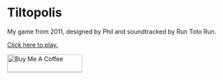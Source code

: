# Tiltopolis

My game from 2011, designed by Phil and soundtracked by Run Toto Run.

[Click here to play.](https://horacebury.github.io/Tiltopolis/Web/)

<a href="https://www.buymeacoffee.com/horaceqwofee" target="_blank"><img src="https://www.buymeacoffee.com/assets/img/custom_images/orange_img.png" alt="Buy Me A Coffee" style="height: 41px !important;width: 174px !important;box-shadow: 0px 3px 2px 0px rgba(190, 190, 190, 0.5) !important;-webkit-box-shadow: 0px 3px 2px 0px rgba(190, 190, 190, 0.5) !important;" ></a>
